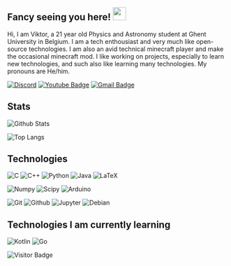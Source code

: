 ## Fancy seeing you here! <img src="https://raw.githubusercontent.com/aemmadi/aemmadi/master/wave.gif" width="30px">
Hi, I am Viktor, a 21 year old Physics and Astronomy student at Ghent University in Belgium. I am a tech enthousiast and very much like open-source technologies. I am also an avid technical minecraft player and make the occasional minecraft mod. I like working on projects, especially to learn new technologies, and such also like learning many technologies. My pronouns are He/him.

[![Discord](https://img.shields.io/badge/-Join-7289DA?style=flat-square&logo=Discord&logoColor=white)](https://discord.gg/Vrs7dV5)
[![Youtube Badge](https://img.shields.io/badge/-Viktor40-darkred?style=flat-square&logo=youtube&logoColor=white&link=https://www.youtube.com/c/Viktor40)](https://www.youtube.com/c/Viktor40)
[![Gmail Badge](https://img.shields.io/badge/-viktorvn40@gmail.com-c14438?style=flat-square&logo=Gmail&logoColor=white&link=mailto:viktorvn40@gmail.com)](mailto:viktorvn40@gmail.com)

## Stats

![Github Stats](https://github-readme-stats.vercel.app/api?username=Viktor40&count_private=true&show_icons=true&include_all_commits=true&theme=radical)

![Top Langs](https://github-readme-stats.vercel.app/api/top-langs/?username=Viktor40&hide=jupyter%20notebook&theme=radical)

## Technologies

![C](https://img.shields.io/badge/C-83a598?style=for-the-badge&logo=c&logoColor=white)
![C++](https://img.shields.io/badge/C%2B%2B-00599C?style=for-the-badge&logo=c%2B%2B&logoColor=white)
![Python](https://img.shields.io/badge/Python-14354C?style=for-the-badge&logo=python&logoColor=white)
![Java](https://img.shields.io/badge/Java-d65d0e?style=for-the-badge&logo=java&logoColor=white)
![LaTeX](https://img.shields.io/badge/LaTeX-008876?style=for-the-badge&logo=LaTeX&logoColor=white)

![Numpy](https://img.shields.io/badge/Numpy-00d2ff?style=for-the-badge&logo=Numpy&logoColor=white)
![Scipy](https://img.shields.io/badge/Scipy-134dae?style=for-the-badge&logo=Scipy&logoColor=white)
![Arduino](https://img.shields.io/badge/Arduino-389b95?style=for-the-badge&logo=Arduino&logoColor=white)

![Git](https://img.shields.io/badge/Git-orange?style=for-the-badge&logo=Git&logoColor=white)
![Github](https://img.shields.io/badge/Github-gray?style=for-the-badge&logo=Github&logoColor=white)
![Jupyter](https://img.shields.io/badge/Jupyter%20Notebook-F37626?style=for-the-badge&logo=Jupyter&logoColor=white)
![Debian](https://img.shields.io/badge/Debian-ff5bf9?style=for-the-badge&logo=Debian&logoColor=white)

## Technologies I am currently learning

![Kotlin](https://img.shields.io/badge/Kotlin-E37456?style=for-the-badge&logo=Kotlin&logoColor=white)
![Go](https://img.shields.io/badge/Go-00ADD8?style=for-the-badge&logo=go&logoColor=white)

![Visitor Badge](https://visitor-badge.laobi.icu/badge?page_id=Viktor40.Viktor40)
